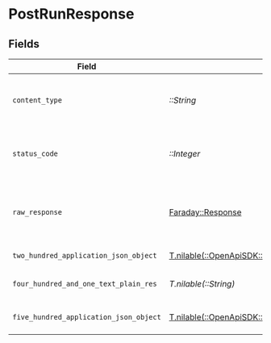 # PostRunResponse


## Fields

| Field                                                                                                            | Type                                                                                                             | Required                                                                                                         | Description                                                                                                      |
| ---------------------------------------------------------------------------------------------------------------- | ---------------------------------------------------------------------------------------------------------------- | ---------------------------------------------------------------------------------------------------------------- | ---------------------------------------------------------------------------------------------------------------- |
| `content_type`                                                                                                   | *::String*                                                                                                       | :heavy_check_mark:                                                                                               | HTTP response content type for this operation                                                                    |
| `status_code`                                                                                                    | *::Integer*                                                                                                      | :heavy_check_mark:                                                                                               | HTTP response status code for this operation                                                                     |
| `raw_response`                                                                                                   | [Faraday::Response](https://www.rubydoc.info/gems/faraday/Faraday/Response)                                      | :heavy_check_mark:                                                                                               | Raw HTTP response; suitable for custom response parsing                                                          |
| `two_hundred_application_json_object`                                                                            | [T.nilable(::OpenApiSDK::Operations::PostRunResponseBody)](../../models/operations/postrunresponsebody.md)       | :heavy_minus_sign:                                                                                               | Workflow queued                                                                                                  |
| `four_hundred_and_one_text_plain_res`                                                                            | *T.nilable(::String)*                                                                                            | :heavy_minus_sign:                                                                                               | Invalid or expired token                                                                                         |
| `five_hundred_application_json_object`                                                                           | [T.nilable(::OpenApiSDK::Operations::PostRunRunResponseBody)](../../models/operations/postrunrunresponsebody.md) | :heavy_minus_sign:                                                                                               | Error creating run                                                                                               |
